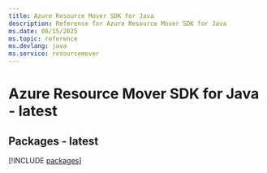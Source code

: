 ```yaml
---
title: Azure Resource Mover SDK for Java
description: Reference for Azure Resource Mover SDK for Java
ms.date: 08/15/2025
ms.topic: reference
ms.devlang: java
ms.service: resourcemover
---
```

# Azure Resource Mover SDK for Java - latest
## Packages - latest
[!INCLUDE [packages](resource-mover-index.md)]